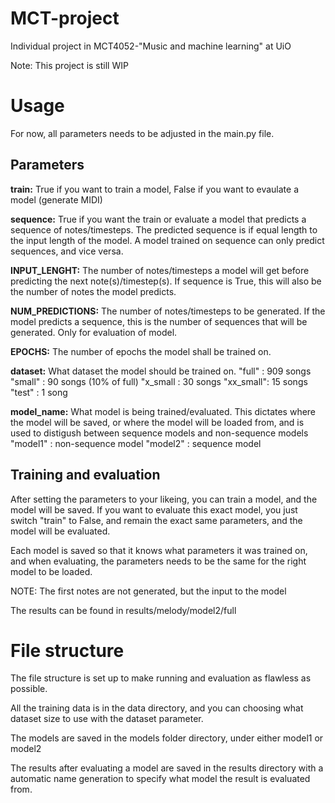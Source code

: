 # MCT-project
Individual project in MCT4052-"Music and machine learning" at UiO

Note: This project is still WIP

# Usage
For now, all parameters needs to be adjusted in the main.py file.

## Parameters
**train:** True if you want to train a model, False if you want to evaulate a model (generate MIDI)

**sequence:** True if you want the train or evaluate a model that predicts a sequence of notes/timesteps. The predicted sequence is if equal length to the input length of the model. A model trained on sequence can only predict sequences, and vice versa.

**INPUT_LENGHT:** The number of notes/timesteps a model will get before predicting the next note(s)/timestep(s). If sequence is True, this will also be the number of notes the model predicts.

**NUM_PREDICTIONS:** The number of notes/timesteps to be generated. If the model predicts a sequence, this is the number of sequences that will be generated. Only for evaluation of model. 

**EPOCHS:** The number of epochs the model shall be trained on.

**dataset:** What dataset the model should be trained on.
"full"    : 909 songs
"small"   : 90 songs (10% of full)
"x_small  : 30 songs 
"xx_small": 15 songs
"test"    : 1 song

**model_name:** What model is being trained/evaluated. This dictates where the model will be saved, or where the model will be loaded from, and is used to distigush between sequence models and non-sequence models
"model1" : non-sequence model
"model2" : sequence model

## Training and evaluation
After setting the parameters to your likeing, you can train a model, and the model will be saved. If you want to evaluate this exact model, you just switch "train" to False, and remain the exact same parameters, and the model will be evaluated.

Each model is saved so that it knows what parameters it was trained on, and when evaluating, the parameters needs to be the same for the right model to be loaded.

NOTE: The first notes are not generated, but the input to the model


The results can be found in results/melody/model2/full


# File structure
The file structure is set up to make running and evaluation as flawless as possible.

All the training data is in the data directory, and you can choosing what dataset size to use with the dataset parameter.

The models are saved in the models folder directory, under either model1 or model2

The results after evaluating a model are saved in the results directory with a automatic name generation to specify what model the result is evaluated from.
